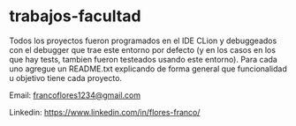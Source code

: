 # trabajos-facultad
Todos los proyectos fueron programados en el IDE CLion y debuggeados con el debugger que trae este entorno por defecto (y en los casos en los que hay tests, tambien fueron testeados usando este entorno). Para cada uno agregue un README.txt explicando de forma 
general que funcionalidad u objetivo tiene cada proyecto. 

Email: francoflores1234@gmail.com

Linkedin: https://www.linkedin.com/in/flores-franco/
